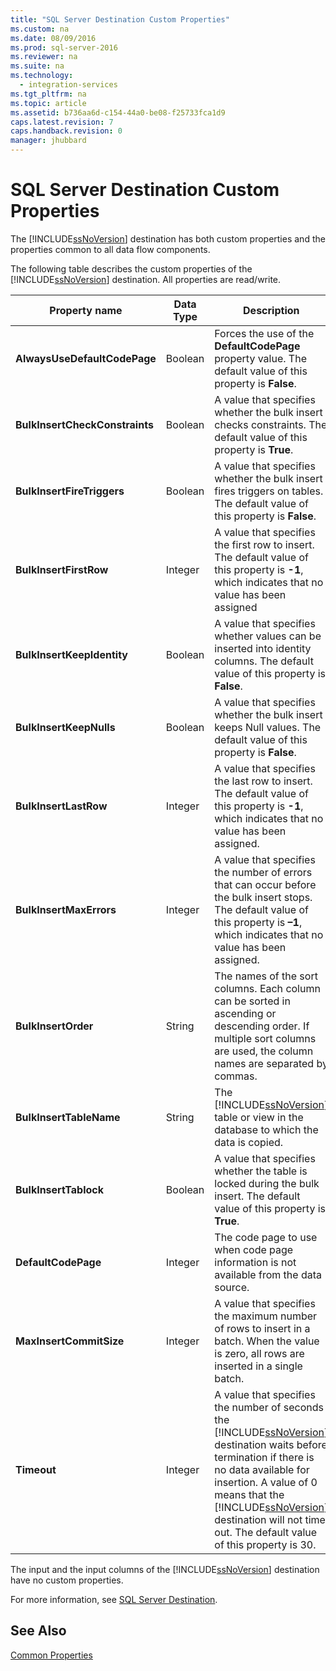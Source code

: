 ```yaml
---
title: "SQL Server Destination Custom Properties"
ms.custom: na
ms.date: 08/09/2016
ms.prod: sql-server-2016
ms.reviewer: na
ms.suite: na
ms.technology: 
  - integration-services
ms.tgt_pltfrm: na
ms.topic: article
ms.assetid: b736aa6d-c154-44a0-be08-f25733fca1d9
caps.latest.revision: 7
caps.handback.revision: 0
manager: jhubbard
---
```

# SQL Server Destination Custom Properties
The [!INCLUDE[ssNoVersion](../../Topics/TopicNameContainA/tokens/ssNoVersion_md.md)] destination has both custom properties and the properties common to all data flow components.  
  
 The following table describes the custom properties of the [!INCLUDE[ssNoVersion](../../Topics/TopicNameContainA/tokens/ssNoVersion_md.md)] destination. All properties are read/write.  
  
|Property name|Data Type|Description|  
|-------------------|---------------|-----------------|  
|**AlwaysUseDefaultCodePage**|Boolean|Forces the use of the **DefaultCodePage** property value. The default value of this property is **False**.|  
|**BulkInsertCheckConstraints**|Boolean|A value that specifies whether the bulk insert checks constraints. The default value of this property is **True**.|  
|**BulkInsertFireTriggers**|Boolean|A value that specifies whether the bulk insert fires triggers on tables. The default value of this property is **False**.|  
|**BulkInsertFirstRow**|Integer|A value that specifies the first row to insert. The default value of this property is **-1**, which indicates that no value has been assigned|  
|**BulkInsertKeepIdentity**|Boolean|A value that specifies whether values can be inserted into identity columns. The default value of this property is **False**.|  
|**BulkInsertKeepNulls**|Boolean|A value that specifies whether the bulk insert keeps Null values. The default value of this property is **False**.|  
|**BulkInsertLastRow**|Integer|A value that specifies the last row to insert. The default value of this property is **-1**, which indicates that no value has been assigned.|  
|**BulkInsertMaxErrors**|Integer|A value that specifies the number of errors that can occur before the bulk insert stops. The default value of this property is **–1**, which indicates that no value has been assigned.|  
|**BulkInsertOrder**|String|The names of the sort columns. Each column can be sorted in ascending or descending order. If multiple sort columns are used, the column names are separated by commas.|  
|**BulkInsertTableName**|String|The [!INCLUDE[ssNoVersion](../../Topics/TopicNameContainA/tokens/ssNoVersion_md.md)] table or view in the database to which the data is copied.|  
|**BulkInsertTablock**|Boolean|A value that specifies whether the table is locked during the bulk insert. The default value of this property is **True**.|  
|**DefaultCodePage**|Integer|The code page to use when code page information is not available from the data source.|  
|**MaxInsertCommitSize**|Integer|A value that specifies the maximum number of rows to insert in a batch. When the value is zero, all rows are inserted in a single batch.|  
|**Timeout**|Integer|A value that specifies the number of seconds the [!INCLUDE[ssNoVersion](../../Topics/TopicNameContainA/tokens/ssNoVersion_md.md)] destination waits before termination if there is no data available for insertion. A value of 0 means that the [!INCLUDE[ssNoVersion](../../Topics/TopicNameContainA/tokens/ssNoVersion_md.md)] destination will not time out. The default value of this property is 30.|  
  
 The input and the input columns of the [!INCLUDE[ssNoVersion](../../Topics/TopicNameContainA/tokens/ssNoVersion_md.md)] destination have no custom properties.  
  
 For more information, see [SQL Server Destination](../../Topics/TopicNameNotContainA/SQL-Server-Destination.md).  
  
## See Also  
 [Common Properties](../../Topics/TopicNameNotContainA/Common-Properties.md)
